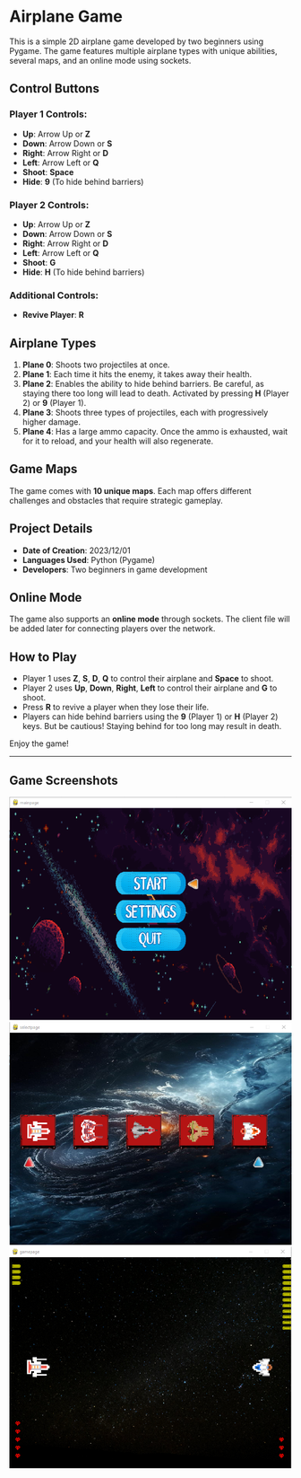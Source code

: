 # Airplane Game

This is a simple 2D airplane game developed by two beginners using Pygame. The game features multiple airplane types with unique abilities, several maps, and an online mode using sockets.

## Control Buttons

### Player 1 Controls:
- **Up**: Arrow Up or **Z**
- **Down**: Arrow Down or **S**
- **Right**: Arrow Right or **D**
- **Left**: Arrow Left or **Q**
- **Shoot**: **Space**
- **Hide**: **9** (To hide behind barriers)

### Player 2 Controls:
- **Up**: Arrow Up or **Z**
- **Down**: Arrow Down or **S**
- **Right**: Arrow Right or **D**
- **Left**: Arrow Left or **Q**
- **Shoot**: **G**
- **Hide**: **H** (To hide behind barriers)

### Additional Controls:
- **Revive Player**: **R**

## Airplane Types

1. **Plane 0**: Shoots two projectiles at once.
2. **Plane 1**: Each time it hits the enemy, it takes away their health.
3. **Plane 2**: Enables the ability to hide behind barriers. Be careful, as staying there too long will lead to death. Activated by pressing **H** (Player 2) or **9** (Player 1).
4. **Plane 3**: Shoots three types of projectiles, each with progressively higher damage.
5. **Plane 4**: Has a large ammo capacity. Once the ammo is exhausted, wait for it to reload, and your health will also regenerate.

## Game Maps
The game comes with **10 unique maps**. Each map offers different challenges and obstacles that require strategic gameplay.

## Project Details
- **Date of Creation**: 2023/12/01
- **Languages Used**: Python (Pygame)
- **Developers**: Two beginners in game development

## Online Mode
The game also supports an **online mode** through sockets. The client file will be added later for connecting players over the network.

## How to Play
- Player 1 uses **Z**, **S**, **D**, **Q** to control their airplane and **Space** to shoot.
- Player 2 uses **Up**, **Down**, **Right**, **Left** to control their airplane and **G** to shoot.
- Press **R** to revive a player when they lose their life.
- Players can hide behind barriers using the **9** (Player 1) or **H** (Player 2) keys. But be cautious! Staying behind for too long may result in death.

Enjoy the game!

---

## Game Screenshots

![Screenshot 1](for_README/image1.png)  
![Screenshot 2](for_README/image2.png)  
![Screenshot 3](for_README/image3.png)


